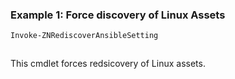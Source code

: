 ### Example 1: Force discovery of Linux Assets
```powershell
Invoke-ZNRediscoverAnsibleSetting
```

```output

```

This cmdlet forces redsicovery of Linux assets.
